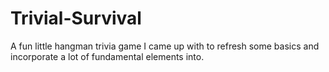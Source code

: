 # Trivial-Survival
A fun little hangman trivia game I came up with to refresh some basics and incorporate a lot of fundamental elements into.
